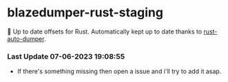 # blazedumper-rust-staging

🚀 Up to date offsets for Rust. Automatically kept up to date thanks to [rust-auto-dumper](https://github.com/Akandesh/rust-auto-dumper).


### Last Update 07-06-2023 19:08:55
- If there's something missing then open a issue and i'll try to add it asap.